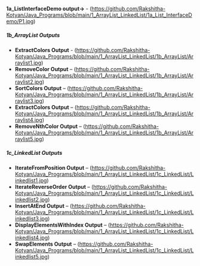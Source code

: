 **1a_ListInterfaceDemo output->** - (https://github.com/Rakshitha-Kotyan/Java_Programs/blob/main/1_ArrayList_LinkedList/1a_List_InterfaceDemo/P1.jpg)
##### 1b_ArrayList Outputs
- **ExtractColors Output** - (https://github.com/Rakshitha-Kotyan/Java_Programs/blob/main/1_ArrayList_LinkedList/1b_ArrayList/Arraylist1.jpg)
- **RemoveColor Output** – (https://github.com/Rakshitha-Kotyan/Java_Programs/blob/main/1_ArrayList_LinkedList/1b_ArrayList/Arraylist2.jpg)
- **SortColors Output** – (https://github.com/Rakshitha-Kotyan/Java_Programs/blob/main/1_ArrayList_LinkedList/1b_ArrayList/Arraylist3.jpg)
- **ExtractColors Output** – (https://github.com/Rakshitha-Kotyan/Java_Programs/blob/main/1_ArrayList_LinkedList/1b_ArrayList/Arraylist4.jpg)
- **RemoveNthColor Output** – (https://github.com/Rakshitha-Kotyan/Java_Programs/blob/main/1_ArrayList_LinkedList/1b_ArrayList/Arraylist5.jpg)
##### 1c_LinkedList Outputs
- **IterateFromPosition Output** – (https://github.com/Rakshitha-Kotyan/Java_Programs/blob/main/1_ArrayList_LinkedList/1c_LinkedList/Linkedlist1.jpg)
- **IterateReverseOrder Output** – (https://github.com/Rakshitha-Kotyan/Java_Programs/blob/main/1_ArrayList_LinkedList/1c_LinkedList/Linkedlist2.jpg)
- **InsertAtEnd Output** – (https://github.com/Rakshitha-Kotyan/Java_Programs/blob/main/1_ArrayList_LinkedList/1c_LinkedList/Linkedlist3.jpg)  
- **DisplayElementsWithIndex Output** – (https://github.com/Rakshitha-Kotyan/Java_Programs/blob/main/1_ArrayList_LinkedList/1c_LinkedList/Linkedlist4.jpg) 
- **SwapElements Output** – (https://github.com/Rakshitha-Kotyan/Java_Programs/blob/main/1_ArrayList_LinkedList/1c_LinkedList/Linkedlist5.jpg)
